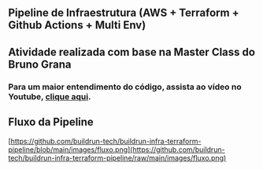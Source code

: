 ## Pipeline de Infraestrutura (AWS + Terraform + Github Actions + Multi Env)

## Atividade realizada com base na Master Class do Bruno Grana
### Para um maior entendimento do código, assista ao vídeo no Youtube, [clique aqui](https://www.youtube.com/watch?v=1TNAUW7_bC0).

## Fluxo da Pipeline
[https://github.com/buildrun-tech/buildrun-infra-terraform-pipeline/blob/main/images/fluxo.png](https://github.com/buildrun-tech/buildrun-infra-terraform-pipeline/raw/main/images/fluxo.png)
